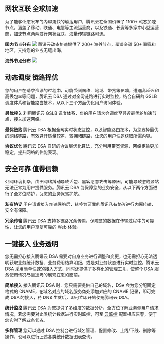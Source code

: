 ## 网状互联 全球加速
为了能够让您发布的内容更快的触达用户，腾讯云在全国设置了 1100+ 动态加速节点，涵盖了移动、联通、电信等主流运营商，以及铁通、长宽等多家中小型运营商，加速节点两两进行网状互联，海量传输链路可选。

**国内节点分布**
![](https://mc.qcloudimg.com/static/img/19f5708498e59acef7d60a755dee686e/image.png)
腾讯云动态加速提供了 200+ 海外节点，覆盖全球 50+ 国家和地区，支持您的业务无缝出海。

**海外节点分布**
![](https://mc.qcloudimg.com/static/img/e8c4fc44474e6ef97b70cbbf3cf06cd0/gcd-overseas_nodes.png)

## 动态调度 链路择优
您的用户在请求资源的过程中，可能受到网络、地域、带宽等影响，遭遇高延迟和高丢包率等问题，腾讯云 DSA 通过对全网链路进行实时监控，结合自研的 GSLB 调度体系和智能路由技术，从以下三个方面优化用户访问体验。

**最优接入**
利用腾讯云 GSLB 调度体系，您的用户请求会调度至最近最优的加速节点，接入加速网络。

**最优链路**
腾讯云 DSA 根据全网实时状态监控，以及智能路由技术，为您选择最优的网络链路，有效避开质量较差、较拥堵链路，让您的用户快速获取所需内容。

**协议优化**
腾讯云 DSA 自研的协议层优化算法，充分利用带宽资源，网络传输更加稳定，提升网络的性能表现。

## 安全可靠 值得信赖
公网环境复杂，由于网络抖动导致丢包、黑客恶意攻击等原因，可能导致您的源站无法正常为用户提供服务。腾讯云 DSA 为保障您的业务安全，从以下两个方面进行了全方位防护，为您的业务保驾护航。

**私有协议**
用户请求接入加速网络后，转换为可靠的腾讯私有协议进行内网传输，安全有保障。

**冗余传输**
腾讯云 DSA 支持多链路冗余传输，保障您的数据在传输过程中的可靠性，让您的用户享受可靠的 Web 体验。

## 一键接入 业务透明
您无需担心接入腾讯云 DSA 需要对自身业务进行调整和变更，也无需担心无法透明获取业务统计数据、业务费用结算明细，或是对业务状态进行实时监控。腾讯云 DSA 采用简单快速的接入方式，同时还提供了多样化的管理工具，使整个 DSA 服务使用情况尽量透明的展现在您的面前。

**简单接入**
接入腾讯云 DSA 时，您只需要提供自己的域名，DSA 会为您分配固定格式的 CNAME，在域名对应的域名服务商处添加对应的 CNAME 记录，即可完成 DSA 的接入，待 DNS 生效后，即可立即开始使用腾讯云 DSA。

**统计监控**
腾讯云 DSA 为您提供了多维度的数据分析，全方位了解业务侧用户请求情况，若您需要对此类统计数据进行实时监控，可至 [云监控](https://cloud.tencent.com/product/bcm) 配置相应告警，便于您实时了解业务状态。

**多样管理**
您可以通过 DSA 控制台进行域名管理、配置修改、上线/下线、删除等操作，也可以进行上述各类统计数据图表查询。
